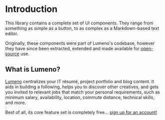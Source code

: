 # Introduction

This library contains a complete set of UI components. They range from something as simple as a button, to as complex as a Markdown-based text editor.

Originally, these components were part of Lumeno's codebase, however they have since been extracted, extended and made available for [open-source](https://ui.lumeno.dev/LICENSE.md) use.

## What is Lumeno?

[Lumeno](https://lumeno.dev) centralizes your IT résumé, project portfolio and blog content. It aids in building a following, helps you to discover other creatives, and gets you invited to relevant jobs that match your personal requirements, such as minimum salary, availability, location, commute distance, technical skills, and more.

Best of all, its core feature set is completely free... [sign up for an account!](https://lumeno.dev)